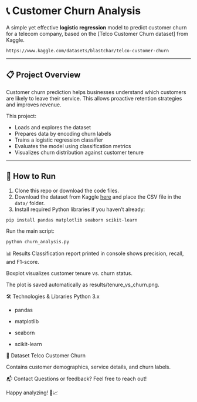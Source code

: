 # 📞 Customer Churn Analysis

A simple yet effective **logistic regression** model to predict customer churn for a telecom company, based on the [Telco Customer Churn dataset] from Kaggle.
```
https://www.kaggle.com/datasets/blastchar/telco-customer-churn
```

---
## 📋 Project Overview

Customer churn prediction helps businesses understand which customers are likely to leave their service. This allows proactive retention strategies and improves revenue.

This project:
- Loads and explores the dataset  
- Prepares data by encoding churn labels  
- Trains a logistic regression classifier  
- Evaluates the model using classification metrics  
- Visualizes churn distribution against customer tenure  

---

## 🚀 How to Run

1. Clone this repo or download the code files.  
2. Download the dataset from Kaggle [here](https://www.kaggle.com/datasets/blastchar/telco-customer-churn) and place the CSV file in the `data/` folder.  
3. Install required Python libraries if you haven’t already:
```bash
pip install pandas matplotlib seaborn scikit-learn
```

Run the main script:

```bash
python churn_analysis.py
```

📊 Results
Classification report printed in console shows precision, recall, and F1-score.

Boxplot visualizes customer tenure vs. churn status.

The plot is saved automatically as results/tenure_vs_churn.png.

🛠️ Technologies & Libraries
Python 3.x

- pandas

- matplotlib

- seaborn

- scikit-learn

🔗 Dataset
Telco Customer Churn

Contains customer demographics, service details, and churn labels.

📬 Contact
Questions or feedback? Feel free to reach out!

Happy analyzing! 🚀📈
